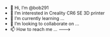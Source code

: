 - 👋 Hi, I’m @bob291
- 👀 I’m interested in Creality CR6 SE 3D printer
- 🌱 I’m currently learning ...
- 💞️ I’m looking to collaborate on ...
- 📫 How to reach me ...
--->
